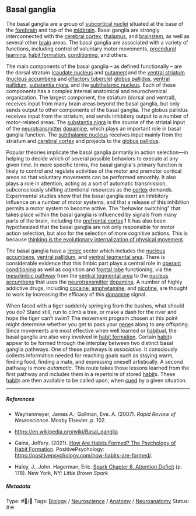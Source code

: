 ## Basal ganglia

The basal ganglia are a group of [subcortical nuclei]() situated at the base of the [forebrain]() and top of the [midbrain](). Basal ganglia are strongly interconnected with the [cerebral cortex](), [thalamus](), and [brainstem](), as well as several other [brain](Brain.md) areas. The basal ganglia are associated with a variety of functions, including control of voluntary motor movements, [procedural learning](), [habit formation](), [conditioning](Conditioning.md), and others. 

The main components of the basal ganglia – as defined functionally – are the dorsal stratum ([caudate nucleus]() and [putamen]())and the [ventral striatum]() ([nucleus accumbens](Nucleus%20accumbens.md) and [olfactory tubercle]()) [globus pallidus](), [ventral pallidum](), [substantia nigra](), and the [subthalamic nucleus](). Each of these components has a complex internal anatomical and neurochemical organization. The largest component, the striatum (dorsal and ventral), receives input from many brain areas beyond the basal ganglia, but only sends output to other components of the basal ganglia. The globus pallidus receives input from the striatum, and sends inhibitory output to a number of motor-related areas. The [substantia nigra]() is the source of the striatal input of the [neurotransmitter](Neurotransmitter.md) [dopamine](Dopamine.md), which plays an important role in basal ganglia function. The [subthalamic nucleus]() receives input mainly from the striatum and [cerebral cortex]() and projects to the [globus pallidus]().

Popular theories implicate the basal ganglia primarily in action selection—in helping to decide which of several possible behaviors to execute at any given time. In more specific terms, the basal ganglia's primary function is likely to control and regulate activities of the motor and premotor cortical areas so that voluntary movements can be performed smoothly. It also plays a role in attention, acting as a sort of automatic transmission, subconsciously shifting attentional resources as the [cortex]() demands. Experimental studies show that the basal ganglia exert an inhibitory influence on a number of motor systems, and that a release of this inhibition permits a motor system to become active. The "behavior switching" that takes place within the basal ganglia is influenced by signals from many parts of the brain, including the [prefrontal cortex](Prefrontal%20cortex.md).1 It has also been hypothesized that the basal ganglia are not only responsible for motor action selection, but also for the selection of more cognitive actions. This is because [thinking is the evolutionary internalization of physical movement](Thinking%20is%20the%20evolutionary%20internalization%20of%20physical%20movement.md).

The basal ganglia have a [limbic](Limbic%20system.md) sector which includes the [nucleus accumbens](Nucleus%20accumbens.md), [ventral pallidum](), and [ventral tegmental area](Ventral%20tegmental%20area.md). There is considerable evidence that this limbic part plays a central role in [operant conditioning](Operant%20conditioning.md) as well as cognition and [frontal lobe](Frontal%20lobe.md) functioning, via the [mesolimbic pathway](Mesolimbic%20pathway.md) from the [ventral tegmental area](Ventral%20tegmental%20area.md) to the [nucleus accumbens](Nucleus%20accumbens.md) that uses the [neurotransmitter](Neurotransmitter.md) [dopamine](Dopamine.md). A number of highly addictive drugs, including [cocaine](Cocaine.md), [amphetamine](), and [nicotine](), are thought to work by increasing the efficacy of this [dopamine](Dopamine.md) signal.

When faced with a tiger suddenly springing from the bushes, what should you do? Stand still, run to climb a tree, or make a dash for the river and hope the tiger can’t swim? The movement program chosen at this point might determine whether you get to pass your [gene]()s along to any offspring. Since movements are most effective when well learned or [habit](Habit.md)ual, the basal ganglia are also very involved in [habit formation](). Certain [habit](Habit.md)s appear to be formed through the interplay between two distinct basal ganglia pathways. One of these pathways is *associative*. It consciously collects information needed for reaching goals such as staying warm, finding food, finding a mate, and expressing oneself artistically. A second pathway is more *automatic*. This route takes those lessons learned from the first pathway and includes them in a repertoire of stored [habit](Habit.md)s. These [habit](Habit.md)s are then available to be called upon, when [cued](Operant%20conditioning.md) by a given situation.

---

##### References

* Weyhenmeyer, James A.; Gallman, Eve. A. (2007). *Rapid Review of Neuroscience*. Mosby Elsevier. p. 102.

* https://en.wikipedia.org/wiki/Basal_ganglia

* Gains, Jeffery. (2021). [How Are Habits Formed? The Psychology of Habit Formation](How%20Are%20Habits%20Formed%3F%20The%20Psychology%20of%20Habit%20Formation.md). PositivePsychology: https://positivepsychology.com/how-habits-are-formed/.

* Haley, J., John. Hagerman, Eric. [Spark Chapter 6. Attention Deficit](Spark%20Chapter%206.%20Attention%20Deficit.md) (p. 178). New York, NY: *Little Brown Spark*.

##### Metadata

Type: #🔵/🔵 
Tags: [Biology]() / [Neuroscience](Neuroscience.md) / [Anatomy]() / [Neuroanatomy](Neuroanatomy.md) 
Status: #☀️ 
